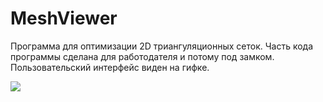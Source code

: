 # MeshViewer
Программа для оптимизации 2D триангуляционных сеток.
Часть кода программы сделана для работодателя и потому под замком.
Пользовательский интерфейс виден на гифке.


![](https://github.com/Pin80/MeshViewer/blob/main/myqtapp.gif)
